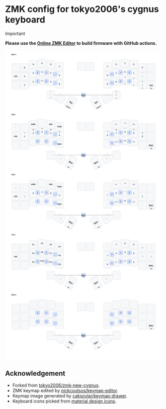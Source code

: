 # ZMK config for tokyo2006's cygnus keyboard

> [!IMPORTANT]
>
> **Please use the [Online ZMK Editor](https://nickcoutsos.github.io/keymap-editor) to build firmware with GitHub actions.**

<img src="keymap-drawer/cygnus.svg" >

## Acknowledgement

- Forked from [tokyo2006/zmk-new-cygnus](https://github.com/tokyo2006/zmk-new-cygnus).
- ZMK keymap edited by [nickcoutsos/keymap-editor](https://github.com/nickcoutsos/keymap-editor).
- Keymap image generated by [caksoylar/keymap-drawer](https://github.com/caksoylar/keymap-drawer).
- Keyboard icons picked from [material design icons](https://pictogrammers.com/library/mdi/).
